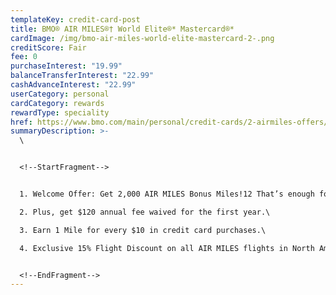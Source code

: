 ```yaml
---
templateKey: credit-card-post
title: BMO® AIR MILES®† World Elite®* Mastercard®*
cardImage: /img/bmo-air-miles-world-elite-mastercard-2-.png
creditScore: Fair
fee: 0
purchaseInterest: "19.99"
balanceTransferInterest: "22.99"
cashAdvanceInterest: "22.99"
userCategory: personal
cardCategory: rewards
rewardType: speciality
href: https://www.bmo.com/main/personal/credit-cards/2-airmiles-offers/
summaryDescription: >-
  \


  <!--StartFragment-->


  1. Welcome Offer: Get 2,000 AIR MILES Bonus Miles!12 That’s enough for $210 towards your purchases with AIR MILES Cash!\

  2. Plus, get $120 annual fee waived for the first year.\

  3. Earn 1 Mile for every $10 in credit card purchases.\

  4. Exclusive 15% Flight Discount on all AIR MILES flights in North America with no blackout periods.


  <!--EndFragment-->
---
```

